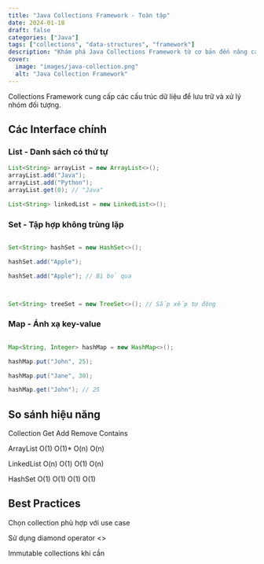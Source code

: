 ```yaml
---
title: "Java Collections Framework - Toàn tập"
date: 2024-01-18
draft: false
categories: ["Java"]
tags: ["collections", "data-structures", "framework"]
description: "Khám phá Java Collections Framework từ cơ bản đến nâng cao"
cover:
  image: "images/java-collection.png"
  alt: "Java Collection Framework"
---
```


Collections Framework cung cấp các cấu trúc dữ liệu để lưu trữ và xử lý nhóm đối tượng.

## Các Interface chính

### List - Danh sách có thứ tự
```java
List<String> arrayList = new ArrayList<>();
arrayList.add("Java");
arrayList.add("Python");
arrayList.get(0); // "Java"

List<String> linkedList = new LinkedList<>();
```

### Set - Tập hợp không trùng lặp
```java

Set<String> hashSet = new HashSet<>();

hashSet.add("Apple");

hashSet.add("Apple"); // Bị bỏ qua



Set<String> treeSet = new TreeSet<>(); // Sắp xếp tự động
```

### Map - Ánh xạ key-value
```java

Map<String, Integer> hashMap = new HashMap<>();

hashMap.put("John", 25);

hashMap.put("Jane", 30);

hashMap.get("John"); // 25
```

## So sánh hiệu năng

Collection	Get	Add	Remove	Contains

ArrayList	O(1)	O(1)\*	O(n)	O(n)

LinkedList	O(n)	O(1)	O(1)	O(n)

HashSet	O(1)	O(1)	O(1)	O(1)

## Best Practices
Chọn collection phù hợp với use case

Sử dụng diamond operator <>

Immutable collections khi cần

